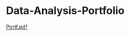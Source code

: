 # Data-Analysis-Portfolio

[Portf.pdf](https://github.com/waarning/Data-Analysis-Portfolio/files/10945381/Portf.pdf)
